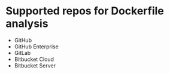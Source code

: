 # Supported repos for Dockerfile analysis

* GitHub
* GitHub Enterprise
* GitLab
* Bitbucket Cloud
* Bitbucket Server



